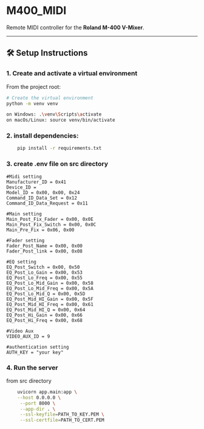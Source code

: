 # M400_MIDI
Remote MIDI controller for the **Roland M-400 V-Mixer**.

---

## 🛠️ Setup Instructions

### 1. Create and activate a virtual environment

From the project root:

```bash
# Create the virtual environment
python -m venv venv

on Windows: .\venv\Scripts\activate
on macOs/Linux: source venv/bin/activate
```

### 2. install dependencies:
```bash
    pip install -r requirements.txt
```
### 3. create .env file on src directory

    #Midi setting
    Manufacturer_ID = 0x41
    Device_ID =
    Model_ID = 0x00, 0x00, 0x24
    Command_ID_Data_Set = 0x12
    Command_ID_Data_Request = 0x11

    #Main setting
    Main_Post_Fix_Fader = 0x00, 0x0E
    Main_Post_Fix_Switch = 0x00, 0x0C 
    Main_Pre_Fix = 0x06, 0x00

    #Fader setting
    Fader_Post_Name = 0x00, 0x00
    Fader_Post_link = 0x00, 0x08

    #EQ setting
    EQ_Post_Switch = 0x00, 0x50
    EQ_Post_Lo_Gain = 0x00, 0x53
    EQ_Post_Lo_Freq = 0x00, 0x55
    EQ_Post_Lo_Mid_Gain = 0x00, 0x58
    EQ_Post_Lo_Mid_Freq = 0x00, 0x5A
    EQ_Post_Lo_Mid_Q = 0x00, 0x5D
    EQ_Post_Mid_HI_Gain = 0x00, 0x5F
    EQ_Post_Mid_HI_Freq = 0x00, 0x61
    EQ_Post_Mid_HI_Q = 0x00, 0x64
    EQ_Post_Hi_Gain = 0x00, 0x66
    EQ_Post_Hi_Freq = 0x00, 0x68

    #Video Aux
    VIDEO_AUX_ID = 9

    #authentication setting
    AUTH_KEY = "your key"

    

### 4. Run the server
from src directory
```bash
    uvicorn app.main:app \
    --host 0.0.0.0 \
     --port 8000 \
     --app-dir . \
     --ssl-keyfile=PATH_TO_KEY.PEM \
     --ssl-certfile=PATH_TO_CERT.PEM
```